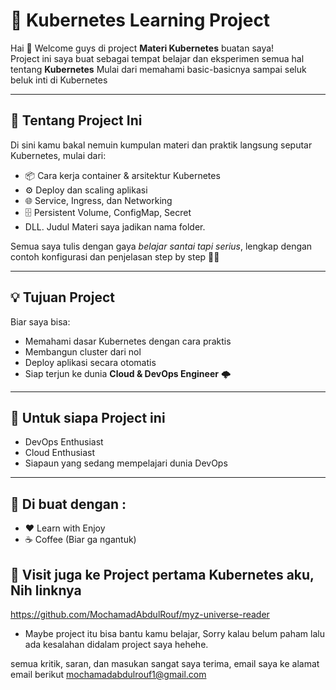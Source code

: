 # 🚀 Kubernetes Learning Project  

Hai 👋 Welcome guys di project **Materi Kubernetes** buatan saya!  
Project ini saya buat sebagai tempat belajar dan eksperimen semua hal tentang **Kubernetes** Mulai dari memahami basic-basicnya sampai seluk beluk inti di Kubernetes 

---

## 🌊 Tentang Project Ini
Di sini kamu bakal nemuin kumpulan materi dan praktik langsung seputar Kubernetes, mulai dari:  
- 📦 Cara kerja container & arsitektur Kubernetes  
- ⚙️ Deploy dan scaling aplikasi  
- 🌐 Service, Ingress, dan Networking  
- 🗄️ Persistent Volume, ConfigMap, Secret  
- DLL. Judul Materi saya jadikan nama folder.   

Semua saya tulis dengan gaya *belajar santai tapi serius*, lengkap dengan contoh konfigurasi dan penjelasan step by step 🤯👾

---

## 💡 Tujuan Project
Biar saya bisa:  
- Memahami dasar Kubernetes dengan cara praktis  
- Membangun cluster dari nol  
- Deploy aplikasi secara otomatis  
- Siap terjun ke dunia **Cloud & DevOps Engineer** 🌩️  

---

## 📓 Untuk siapa Project ini 
- DevOps Enthusiast
- Cloud Enthusiast
- Siapaun yang sedang mempelajari dunia DevOps

---

## 🗿 Di buat dengan :
 - ❤️ Learn with Enjoy 
 - ☕ Coffee (Biar ga ngantuk)

## 💾 Visit juga ke Project pertama Kubernetes aku, Nih linknya 
https://github.com/MochamadAbdulRouf/myz-universe-reader 
- Maybe project itu bisa bantu kamu belajar, Sorry kalau belum paham lalu ada kesalahan didalam project saya hehehe.


 semua kritik, saran, dan masukan sangat saya terima, email saya ke alamat email berikut
 mochamadabdulrouf1@gmail.com 